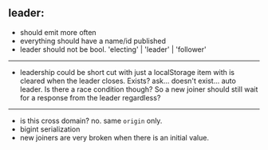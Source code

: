 

## leader: 

-   should emit more often
-   everything should have a name/id published
-   leader should not be bool. 
    'electing' | 'leader' |   'follower'

---

-   leadership could be short cut with just a localStorage item with is 
    cleared when the leader closes. Exists? ask... doesn't exist... auto leader. 
    Is there a race condition though? So a new joiner should still wait for a response from the leader regardless?


---

-   is this cross domain? no. same `origin` only.
-   bigint serialization
-   new joiners are very broken when there is an initial value. 

